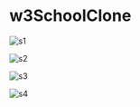 # w3SchoolClone
![s1](https://github.com/GirishHakki/w3SchoolClone/assets/109576032/2076c758-7f8f-449c-864c-092cc6564182)

![s2](https://github.com/GirishHakki/w3SchoolClone/assets/109576032/e007170c-0533-410d-8604-396cb3b054ec)


![s3](https://github.com/GirishHakki/w3SchoolClone/assets/109576032/47766ee8-2da9-4c59-8e7f-4c50babbc27a)

![s4](https://github.com/GirishHakki/w3SchoolClone/assets/109576032/b0decae6-08d9-40af-b016-ca096164fc79)
